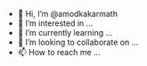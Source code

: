 - 👋 Hi, I’m @amodkakarmath
- 👀 I’m interested in ...
- 🌱 I’m currently learning ...
- 💞️ I’m looking to collaborate on ...
- 📫 How to reach me ...

<!---
amodkakarmath/amodkakarmath is a ✨ special ✨ repository because its `README.md` (this file) appears on your GitHub profile.
You can click the Preview link to take a look at your changes.
--->

